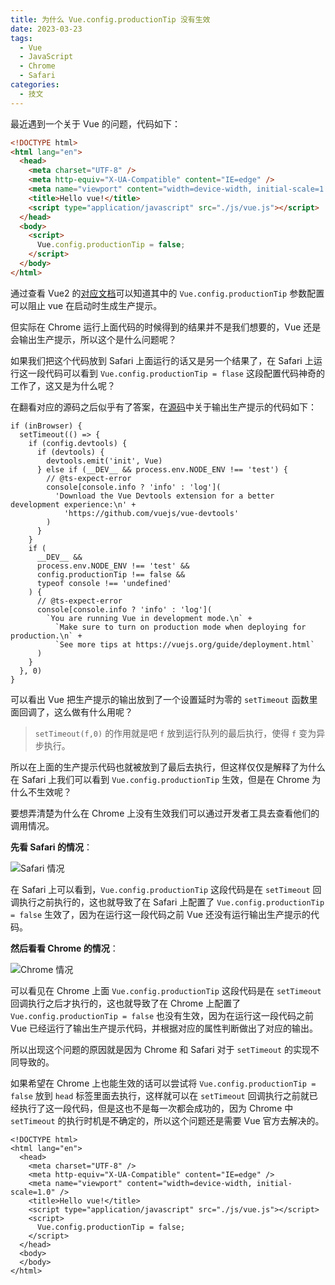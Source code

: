 ```yaml
---
title: 为什么 Vue.config.productionTip 没有生效
date: 2023-03-23
tags:
  - Vue
  - JavaScript
  - Chrome
  - Safari
categories:
  - 技文
---
```


最近遇到一个关于 Vue 的问题，代码如下：

<!-- more -->

```html
<!DOCTYPE html>
<html lang="en">
  <head>
    <meta charset="UTF-8" />
    <meta http-equiv="X-UA-Compatible" content="IE=edge" />
    <meta name="viewport" content="width=device-width, initial-scale=1.0" />
    <title>Hello vue!</title>
    <script type="application/javascript" src="./js/vue.js"></script>
  </head>
  <body>
    <script>
      Vue.config.productionTip = false;
    </script>
  </body>
</html>
```

通过查看 Vue2 的[对应文档](https://v2.cn.vuejs.org/v2/api/index.html#productionTip)可以知道其中的 `Vue.config.productionTip` 参数配置可以阻止 vue 在启动时生成生产提示。

但实际在 Chrome 运行上面代码的时候得到的结果并不是我们想要的，Vue 还是会输出生产提示，所以这个是什么问题呢？

如果我们把这个代码放到 Safari 上面运行的话又是另一个结果了，在 Safari 上运行这一段代码可以看到 `Vue.config.productionTip = flase` 这段配置代码神奇的工作了，这又是为什么呢？

在翻看对应的源码之后似乎有了答案，在[源码](https://github.com/vuejs/vue/blob/a9ca2d85193e435e668ba25ace481bfb176b0c6e/src/platforms/web/runtime/index.ts#L46-L73)中关于输出生产提示的代码如下：

```ts{2,27}
if (inBrowser) {
  setTimeout(() => {
    if (config.devtools) {
      if (devtools) {
        devtools.emit('init', Vue)
      } else if (__DEV__ && process.env.NODE_ENV !== 'test') {
        // @ts-expect-error
        console[console.info ? 'info' : 'log'](
          'Download the Vue Devtools extension for a better development experience:\n' +
            'https://github.com/vuejs/vue-devtools'
        )
      }
    }
    if (
      __DEV__ &&
      process.env.NODE_ENV !== 'test' &&
      config.productionTip !== false &&
      typeof console !== 'undefined'
    ) {
      // @ts-expect-error
      console[console.info ? 'info' : 'log'](
        `You are running Vue in development mode.\n` +
          `Make sure to turn on production mode when deploying for production.\n` +
          `See more tips at https://vuejs.org/guide/deployment.html`
      )
    }
  }, 0)
}
```

可以看出 Vue 把生产提示的输出放到了一个设置延时为零的 `setTimeout` 函数里面回调了，这么做有什么用呢？

> `setTimeout(f,0)` 的作用就是吧 `f` 放到运行队列的最后执行，使得 `f` 变为异步执行。

所以在上面的生产提示代码也就被放到了最后去执行，但这样仅仅是解释了为什么在 Safari 上我们可以看到 `Vue.config.productionTip` 生效，但是在 Chrome 为什么不生效呢？

要想弄清楚为什么在 Chrome 上没有生效我们可以通过开发者工具去查看他们的调用情况。

**先看 Safari 的情况**：

![Safari 情况](/images/SCR-20230324-pyjp.png)

在 Safari 上可以看到，`Vue.config.productionTip` 这段代码是在 `setTimeout` 回调执行之前执行的，这也就导致了在 Safari 上配置了 `Vue.config.productionTip = false` 生效了，因为在运行这一段代码之前 Vue 还没有运行输出生产提示的代码。

**然后看看 Chrome 的情况**：

![Chrome 情况](/images/SCR-20230324-spms.png)

可以看见在 Chrome 上面 `Vue.config.productionTip` 这段代码是在 `setTimeout` 回调执行之后才执行的，这也就导致了在 Chrome 上配置了 `Vue.config.productionTip = false` 也没有生效，因为在运行这一段代码之前 Vue 已经运行了输出生产提示代码，并根据对应的属性判断做出了对应的输出。

所以出现这个问题的原因就是因为 Chrome 和 Safari 对于 `setTimeout` 的实现不同导致的。

如果希望在 Chrome 上也能生效的话可以尝试将 `Vue.config.productionTip = false` 放到 `head` 标签里面去执行，这样就可以在 `setTimeout` 回调执行之前就已经执行了这一段代码，但是这也不是每一次都会成功的，因为 Chrome 中 `setTimeout` 的执行时机是不确定的，所以这个问题还是需要 Vue 官方去解决的。

```html{9-11}
<!DOCTYPE html>
<html lang="en">
  <head>
    <meta charset="UTF-8" />
    <meta http-equiv="X-UA-Compatible" content="IE=edge" />
    <meta name="viewport" content="width=device-width, initial-scale=1.0" />
    <title>Hello vue!</title>
    <script type="application/javascript" src="./js/vue.js"></script>
    <script>
      Vue.config.productionTip = false;
    </script>
  </head>
  <body>
  </body>
</html>
```

<CommentAndBack url="https://news.ycombinator.com/item?id=35351631" />

